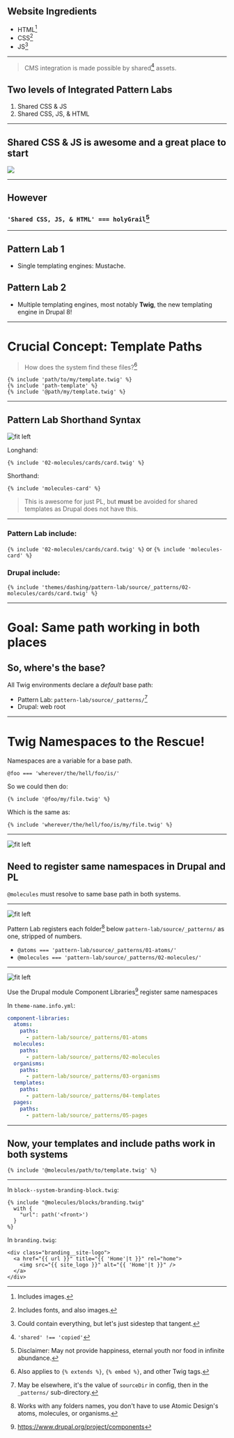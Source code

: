 
## Website Ingredients

- HTML[^1]
- CSS[^2]
- JS[^3]

[^1]: Includes images.

[^2]: Includes fonts, and also images.

[^3]: Could contain everything, but let's just sidestep that tangent.

---

> CMS integration is made possible by shared[^4] assets.

## Two levels of Integrated Pattern Labs

1. Shared CSS & JS
2. Shared CSS, JS, & HTML

[^4]: `'shared' !== 'copied'`

---

## Shared CSS & JS is awesome and a great place to start

![](/assets/shared-assets-folder-structure.png)

---

## However

### `'Shared CSS, JS, & HTML' === holyGrail`[^5]

[^5]: Disclaimer: May not provide happiness, eternal youth nor food in infinite abundance.

---

## Pattern Lab 1

- Single templating engines: Mustache.

## Pattern Lab 2

- Multiple templating engines, most notably **Twig**, the new templating engine in Drupal 8!

---

# Crucial Concept: Template Paths

> How does the system find these files?[^6]

```twig
{% include 'path/to/my/template.twig' %}
{% include 'path-template' %}
{% include '@path/my/template.twig' %}
```

[^6]: Also applies to `{% extends %}`, `{% embed %}`, and other Twig tags.

---

## Pattern Lab Shorthand Syntax

![fit left](/assets/file-structure.png)

Longhand:

`{% include '02-molecules/cards/card.twig' %}`

Shorthand:

`{% include 'molecules-card' %}`

> This is awesome for just PL, but **must** be avoided for shared templates as Drupal does not have this.

---

### Pattern Lab include:

`{% include '02-molecules/cards/card.twig' %}`
or
`{% include 'molecules-card' %}`

### Drupal include:

`{% include 'themes/dashing/pattern-lab/source/_patterns/02-molecules/cards/card.twig' %}`

---

# Goal: Same path working in both places

## So, where's the base?

All Twig environments declare a *default* base path:

- Pattern Lab: `pattern-lab/source/_patterns/`[^7]
- Drupal: web root

[^7]: May be elsewhere, it's the value of `sourceDir` in config, then in the `_patterns/` sub-directory.

---

# Twig Namespaces to the Rescue!

Namespaces are a variable for a base path.

`@foo === 'wherever/the/hell/foo/is/'`

So we could then do:

```
{% include '@foo/my/file.twig' %}
```

Which is the same as:

```
{% include 'wherever/the/hell/foo/is/my/file.twig' %}
```

---

![fit left](/assets/file-structure.png)

## Need to register same namespaces in Drupal and PL

`@molecules` must resolve to same base path in both systems.

---

![fit left](/assets/file-structure.png)

Pattern Lab registers each folder[^8] below `pattern-lab/source/_patterns/` as one, stripped of numbers.

- `@atoms === 'pattern-lab/source/_patterns/01-atoms/'`
- `@molecules === 'pattern-lab/source/_patterns/02-molecules/'`

[^8]: Works with any folders names, you don't have to use Atomic Design's atoms, molecules, or organisms.

---

![fit left](/assets/file-structure.png)

Use the Drupal module Component Libraries[^9] register same namespaces

In `theme-name.info.yml`:

```yml
component-libraries:
  atoms:
    paths:
      - pattern-lab/source/_patterns/01-atoms
  molecules:
    paths:
      - pattern-lab/source/_patterns/02-molecules
  organisms:
    paths:
      - pattern-lab/source/_patterns/03-organisms
  templates:
    paths:
      - pattern-lab/source/_patterns/04-templates
  pages:
    paths:
      - pattern-lab/source/_patterns/05-pages
```

[^9]: https://www.drupal.org/project/components

---

## Now, your templates and include paths work in both systems

```twig
{% include '@molecules/path/to/template.twig' %}
```

---

In `block--system-branding-block.twig`:

```twig
{% include "@molecules/blocks/branding.twig"
  with {
    "url": path('<front>')
  }
%}
```

In `branding.twig`:

```twig
<div class="branding__site-logo">
  <a href="{{ url }}" title="{{ 'Home'|t }}" rel="home">
    <img src="{{ site_logo }}" alt="{{ 'Home'|t }}" />
  </a>
</div>
```
